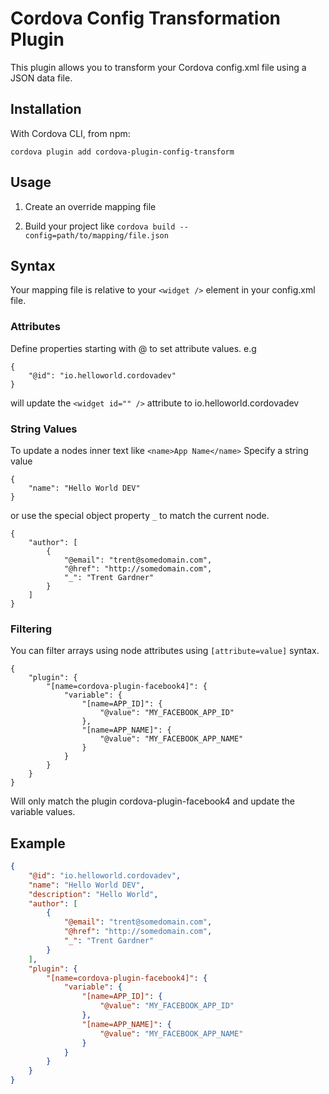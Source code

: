 # Cordova Config Transformation Plugin

This plugin allows you to transform your Cordova config.xml file using a JSON data file.

## Installation 
With Cordova CLI, from npm:
```
cordova plugin add cordova-plugin-config-transform
```

## Usage

1. Create an override mapping file

2. Build your project like `cordova build --config=path/to/mapping/file.json`

## Syntax

Your mapping file is relative to your `<widget />` element in your config.xml file.

### Attributes
Define properties starting with @ to set attribute values. e.g
```
{
    "@id": "io.helloworld.cordovadev"
}
```
will update the `<widget id="" />` attribute to io.helloworld.cordovadev

### String Values
To update a nodes inner text like `<name>App Name</name>` 
Specify a string value 
```
{
    "name": "Hello World DEV"
}
```

or use the special object property `_` to match the current node.
```
{
    "author": [
        {
            "@email": "trent@somedomain.com",
            "@href": "http://somedomain.com",
            "_": "Trent Gardner"
        }
    ]
}
```

### Filtering
You can filter arrays using node attributes using `[attribute=value]` syntax.

```
{
    "plugin": {
        "[name=cordova-plugin-facebook4]": {
            "variable": {
                "[name=APP_ID]": {
                    "@value": "MY_FACEBOOK_APP_ID"
                },
                "[name=APP_NAME]": {
                    "@value": "MY_FACEBOOK_APP_NAME"
                }
            }
        }
    }
}
```
Will only match the plugin cordova-plugin-facebook4 and update the variable values.

## Example
```json
{
    "@id": "io.helloworld.cordovadev",
    "name": "Hello World DEV",
    "description": "Hello World",
    "author": [
        {
            "@email": "trent@somedomain.com",
            "@href": "http://somedomain.com",
            "_": "Trent Gardner"
        }
    ],
    "plugin": {
        "[name=cordova-plugin-facebook4]": {
            "variable": {
                "[name=APP_ID]": {
                    "@value": "MY_FACEBOOK_APP_ID"
                },
                "[name=APP_NAME]": {
                    "@value": "MY_FACEBOOK_APP_NAME"
                }
            }
        }
    }
}
```